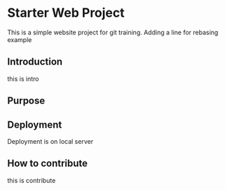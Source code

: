 # Starter Web Project

This is a simple website project for git training.
Adding a line for rebasing example

## Introduction
this is intro

## Purpose

## Deployment
Deployment is on local server

## How to contribute
this is contribute